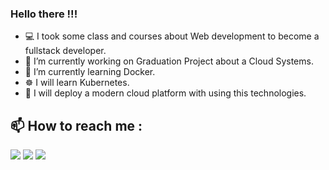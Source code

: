### Hello there !!!


<!--**dmnlfrkn/dmnlfrkn** is a ✨ _special_ ✨ repository because its `README.md` (this file) appears on your GitHub profile.-->

- 💻 I took some class and courses about Web development to become a fullstack developer.
- 🔭 I’m currently working on Graduation Project about a Cloud Systems.
- 🔧 I’m currently learning Docker.
- ☸️ I will learn Kubernetes.
- 🧱 I will deploy a modern cloud platform with using this technologies.

## :mailbox: How to reach me :
[<img target="_blank" src="https://img.icons8.com/fluent/50/000000/mail.png"/>](mailto:dmnlfrkn@hotmail.com)
[<img target="_blank" src="https://img.icons8.com/fluent/50/000000/linkedin.png"/>](https://www.linkedin.com/in/dmnlfrkn/)
[<img target="_blank" src="https://img.icons8.com/fluent/50/000000/twitter.png"/>](https://twitter.com/dmnlfrkn/)
